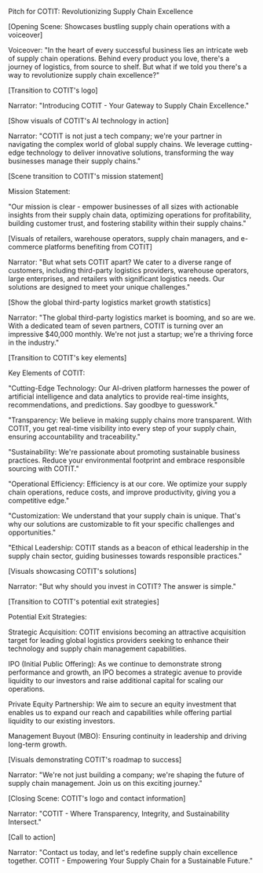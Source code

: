 
Pitch for COTIT: Revolutionizing Supply Chain Excellence

[Opening Scene: Showcases bustling supply chain operations with a voiceover]

Voiceover: "In the heart of every successful business lies an intricate web of supply chain operations. Behind every product you love, there's a journey of logistics, from source to shelf. But what if we told you there's a way to revolutionize supply chain excellence?"

[Transition to COTIT's logo]

Narrator: "Introducing COTIT - Your Gateway to Supply Chain Excellence."

[Show visuals of COTIT's AI technology in action]

Narrator: "COTIT is not just a tech company; we're your partner in navigating the complex world of global supply chains. We leverage cutting-edge technology to deliver innovative solutions, transforming the way businesses manage their supply chains."

[Scene transition to COTIT's mission statement]

Mission Statement:

"Our mission is clear - empower businesses of all sizes with actionable insights from their supply chain data, optimizing operations for profitability, building customer trust, and fostering stability within their supply chains."

[Visuals of retailers, warehouse operators, supply chain managers, and e-commerce platforms benefiting from COTIT]

Narrator: "But what sets COTIT apart? We cater to a diverse range of customers, including third-party logistics providers, warehouse operators, large enterprises, and retailers with significant logistics needs. Our solutions are designed to meet your unique challenges."

[Show the global third-party logistics market growth statistics]

Narrator: "The global third-party logistics market is booming, and so are we. With a dedicated team of seven partners, COTIT is turning over an impressive $40,000 monthly. We're not just a startup; we're a thriving force in the industry."

[Transition to COTIT's key elements]

Key Elements of COTIT:

"Cutting-Edge Technology: Our AI-driven platform harnesses the power of artificial intelligence and data analytics to provide real-time insights, recommendations, and predictions. Say goodbye to guesswork."

"Transparency: We believe in making supply chains more transparent. With COTIT, you get real-time visibility into every step of your supply chain, ensuring accountability and traceability."

"Sustainability: We're passionate about promoting sustainable business practices. Reduce your environmental footprint and embrace responsible sourcing with COTIT."

"Operational Efficiency: Efficiency is at our core. We optimize your supply chain operations, reduce costs, and improve productivity, giving you a competitive edge."

"Customization: We understand that your supply chain is unique. That's why our solutions are customizable to fit your specific challenges and opportunities."

"Ethical Leadership: COTIT stands as a beacon of ethical leadership in the supply chain sector, guiding businesses towards responsible practices."

[Visuals showcasing COTIT's solutions]

Narrator: "But why should you invest in COTIT? The answer is simple."

[Transition to COTIT's potential exit strategies]

Potential Exit Strategies:

Strategic Acquisition: COTIT envisions becoming an attractive acquisition target for leading global logistics providers seeking to enhance their technology and supply chain management capabilities.

IPO (Initial Public Offering): As we continue to demonstrate strong performance and growth, an IPO becomes a strategic avenue to provide liquidity to our investors and raise additional capital for scaling our operations.

Private Equity Partnership: We aim to secure an equity investment that enables us to expand our reach and capabilities while offering partial liquidity to our existing investors.

Management Buyout (MBO): Ensuring continuity in leadership and driving long-term growth.

[Visuals demonstrating COTIT's roadmap to success]

Narrator: "We're not just building a company; we're shaping the future of supply chain management. Join us on this exciting journey."

[Closing Scene: COTIT's logo and contact information]

Narrator: "COTIT - Where Transparency, Integrity, and Sustainability Intersect."

[Call to action]

Narrator: "Contact us today, and let's redefine supply chain excellence together. COTIT - Empowering Your Supply Chain for a Sustainable Future."